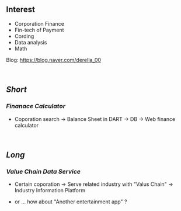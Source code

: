 ## Interest
- Corporation Finance
- Fin-tech of Payment
- Cording
- Data analysis
- Math

Blog: https://blog.naver.com/derella_00

<br>

## _Short_
### _Finanace Calculator_
- Coporation search -> Balance Sheet in DART  -> DB ->  Web finance calculator

<br>

## _Long_
### _Value Chain Data Service_
- Certain coporation -> Serve related industry with "Valus Chain" -> Industry Information Platform

- or ... how about "Another entertainment app" ?